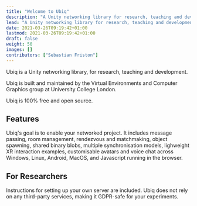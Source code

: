 ```yaml
---
title: "Welcome to Ubiq"
description: "A Unity networking library for research, teaching and development, maintained by the Virtual Environments and Computer Graphics group at UCL."
lead: "A Unity networking library for research, teaching and development, maintained by the Virtual Environments and Computer Graphics group at UCL."
date: 2021-03-26T09:19:42+01:00
lastmod: 2021-03-26T09:19:42+01:00
draft: false
weight: 50
images: []
contributors: ["Sebastian Friston"]
---
```


Ubiq is a Unity networking library, for research, teaching and development.

Ubiq is built and maintained by the Virtual Environments and Computer Graphics group at University College London.

Ubiq is 100% free and open source.

## Features
Ubiq's goal is to enable your networked project. It includes message passing, room management, rendezvous and matchmaking, object spawning, shared binary blobs, multiple synchronisation models, lighweight XR interaction examples, customisable avatars and voice chat across Windows, Linux, Android, MacOS, and Javascript running in the browser.

## For Researchers
Instructions for setting up your own server are included. Ubiq does not rely on any third-party services, making it GDPR-safe for your experiments.
